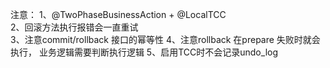 注意：
1、@TwoPhaseBusinessAction + @LocalTCC  
2、回滚方法执行报错会一直重试  
3、注意commit/rollback 接口的幂等性
4、注意rollback 在prepare 失败时就会执行，
业务逻辑需要判断执行逻辑
5、启用TCC时不会记录undo_log